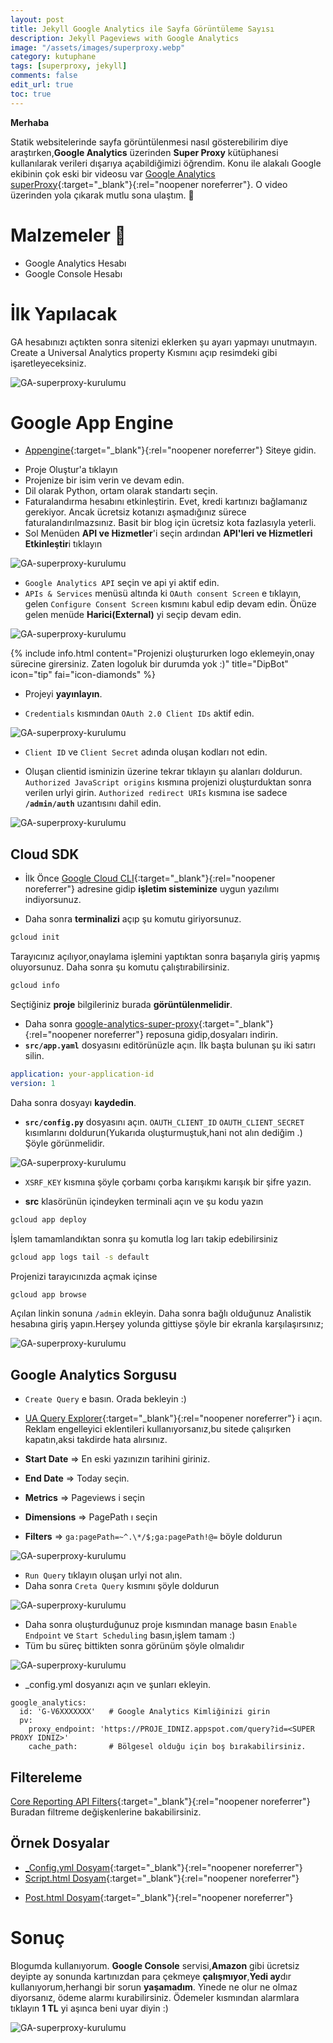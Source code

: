 ```yaml
---
layout: post
title: Jekyll Google Analytics ile Sayfa Görüntüleme Sayısı
description: Jekyll Pageviews with Google Analytics
image: "/assets/images/superproxy.webp"
category: kutuphane
tags: [superproxy, jekyll]
comments: false
edit_url: true
toc: true
---
```


**Merhaba**

Statik websitelerinde sayfa görüntülenmesi nasıl gösterebilirim diye araştırken,**Google Analytics** üzerinden **Super Proxy** kütüphanesi kullanılarak verileri dışarıya açabildiğimizi öğrendim. Konu ile alakalı Google ekibinin çok eski bir videosu var [Google Analytics superProxy](https://developers.google.com/analytics/solutions/google-analytics-super-proxy){:target="\_blank"}{:rel="noopener noreferrer"}. O video üzerinden yola çıkarak mutlu sona ulaştım. 🥰

# Malzemeler 🥗

- Google Analytics Hesabı
- Google Console Hesabı

# İlk Yapılacak

GA hesabınızı açtıkten sonra sitenizi eklerken şu ayarı yapmayı unutmayın. Create a Universal Analytics property Kısmını açıp resimdeki gibi işaretleyeceksiniz.

![GA-superproxy-kurulumu](/assets/images/superproxy.webp)

# Google App Engine

- [Appengine](https://console.cloud.google.com/appengine){:target="\_blank"}{:rel="noopener noreferrer"} Siteye gidin.

* Proje Oluştur'a tıklayın
* Projenize bir isim verin ve devam edin.
* Dil olarak Python, ortam olarak standartı seçin.
* Faturalandırma hesabını etkinleştirin. Evet, kredi kartınızı bağlamanız gerekiyor. Ancak ücretsiz kotanızı aşmadığınız sürece faturalandırılmazsınız. Basit bir blog için ücretsiz kota fazlasıyla yeterli.
* Sol Menüden **API ve Hizmetler**'i seçin ardından **API'leri ve Hizmetleri Etkinleştir**i tıklayın

![GA-superproxy-kurulumu](/assets/images/superproxy2.webp)

- `Google Analytics API` seçin ve api yi aktif edin.
- `APIs & Services` menüsü altında ki `OAuth consent Screen` e tıklayın, gelen `Configure Consent Screen` kısmını kabul edip devam edin. Önüze gelen menüde **Harici(External)** yi seçip devam edin.

![GA-superproxy-kurulumu](/assets/images/superproxy3.webp)

{% include info.html content="Projenizi oluştururken logo eklemeyin,onay sürecine girersiniz. Zaten logoluk bir durumda yok :)" title="DipBot" icon="tip" fai="icon-diamonds" %}

- Projeyi **yayınlayın**.

* `Credentials` kısmından `OAuth 2.0 Client IDs` aktif edin.

![GA-superproxy-kurulumu](/assets/images/superproxy4.webp)

- `Client ID` ve `Client Secret` adında oluşan kodları not edin.

* Oluşan clientid isminizin üzerine tekrar tıklayın şu alanları doldurun. `Authorized JavaScript origins` kısmına projenizi oluşturduktan sonra verilen urlyi girin. `Authorized redirect URIs`
  kısmına ise sadece **`/admin/auth`** uzantısını dahil edin.

![GA-superproxy-kurulumu](/assets/images/superproxy5.webp)

## Cloud SDK

- İlk Önce [Google Cloud CLI](https://cloud.google.com/sdk/docs/quickstart){:target="\_blank"}{:rel="noopener noreferrer"} adresine gidip **işletim sisteminize** uygun yazılımı indiyorsunuz.

* Daha sonra **terminalizi** açıp şu komutu giriyorsunuz.

```bash
gcloud init
```

Tarayıcınız açılıyor,onaylama işlemini yaptıktan sonra başarıyla giriş yapmış oluyorsunuz. Daha sonra şu komutu çalıştırabilirsiniz.

```bash
gcloud info
```

Seçtiğiniz **proje** bilgileriniz burada **görüntülenmelidir**.

- Daha sonra [google-analytics-super-proxy](https://github.com/googleanalytics/google-analytics-super-proxy){:target="\_blank"}{:rel="noopener noreferrer"} reposuna gidip,dosyaları indirin.
- **`src/app.yaml`** dosyasını editörünüzle açın. İlk başta bulunan şu iki satırı silin.

```yaml
application: your-application-id
version: 1
```

Daha sonra dosyayı **kaydedin**.

- **`src/config.py`** dosyasını açın. `OAUTH_CLIENT_ID` `OAUTH_CLIENT_SECRET` kısımlarını doldurun(Yukarıda oluşturmuştuk,hani not alın dediğim .) Şöyle görünmelidir.

![GA-superproxy-kurulumu](/assets/images/superproxy6.webp)

- `XSRF_KEY` kısmına şöyle çorbamı çorba karışıkmı karışık bir şifre yazın.

* **src** klasörünün içindeyken terminali açın ve şu kodu yazın

```bash
gcloud app deploy
```

İşlem tamamlandıktan sonra şu komutla log ları takip edebilirsiniz

```bash
gcloud app logs tail -s default
```

Projenizi tarayıcınızda açmak içinse

```bash
gcloud app browse
```

Açılan linkin sonuna `/admin` ekleyin. Daha sonra bağlı olduğunuz Analistik hesabına giriş yapın.Herşey yolunda gittiyse şöyle bir ekranla karşılaşırsınız;

![GA-superproxy-kurulumu](/assets/images/superproxy7.webp)

## Google Analytics Sorgusu

- `Create Query` e basın. Orada bekleyin :)

* [UA Query Explorer](https://ga-dev-tools.web.app/query-explorer/){:target="\_blank"}{:rel="noopener noreferrer"} i açın. Reklam engelleyici eklentileri kullanıyorsanız,bu sitede çalışırken kapatın,aksi takdirde hata alırsınız.

* **Start Date** => En eski yazınızın tarihini giriniz.
* **End Date** => Today seçin.
* **Metrics** => Pageviews i seçin
* **Dimensions** => PagePath ı seçin
* **Filters** => `ga:pagePath=~^.\*/$;ga:pagePath!@=` böyle doldurun

![GA-superproxy-kurulumu](/assets/images/superproxy8.webp)

- `Run Query` tıklayın oluşan urlyi not alın.
- Daha sonra `Creta Query` kısmını şöyle doldurun

![GA-superproxy-kurulumu](/assets/images/superproxy9.webp)

- Daha sonra oluşturduğunuz proje kısmından manage basın `Enable Endpoint` ve `Start Scheduling` basın,işlem tamam :)
- Tüm bu süreç bittikten sonra görünüm şöyle olmalıdır

![GA-superproxy-kurulumu](/assets/images/superproxy10.webp)

- \_config.yml dosyanızı açın ve şunları ekleyin.

```config
google_analytics:
  id: 'G-V6XXXXXXX'   # Google Analytics Kimliğinizi girin
  pv:
    proxy_endpoint: 'https://PROJE_IDNIZ.appspot.com/query?id=<SUPER PROXY IDNIZ>'
    cache_path:       # Bölgesel olduğu için boş bırakabilirsiniz.
```

## Filtereleme

[Core Reporting API Filters](https://developers.google.com/analytics/devguides/reporting/core/v3/reference#filters){:target="\_blank"}{:rel="noopener noreferrer"} Buradan filtreme değişkenlerine bakabilirsiniz.

## Örnek Dosyalar

- [\_Config.yml Dosyam](https://github.com/yuceltoluyag/yuceltoluyag.github.io/blob/main/_config.yml#L37){:target="\_blank"}{:rel="noopener noreferrer"}
- [Script.html Dosyam](https://github.com/yuceltoluyag/yuceltoluyag.github.io/blob/main/_includes/script.html#L35){:target="\_blank"}{:rel="noopener noreferrer"}

* [Post.html Dosyam](https://github.com/yuceltoluyag/yuceltoluyag.github.io/blob/main/_layouts/post.html#L46){:target="\_blank"}{:rel="noopener noreferrer"}

# Sonuç

Blogumda kullanıyorum. **Google Console** servisi,**Amazon** gibi ücretsiz deyipte ay sonunda kartınızdan para çekmeye **çalışmıyor**,**Yedi ay**dır kullanıyorum,herhangi bir sorun **yaşamadım**. Yinede ne olur ne olmaz diyorsanız, ödeme alarmı kurabilirsiniz. Ödemeler kısmından alarmlara tıklayın **1 TL** yi aşınca beni uyar diyin :)

![GA-superproxy-kurulumu](/assets/images/superproxy11.webp)
